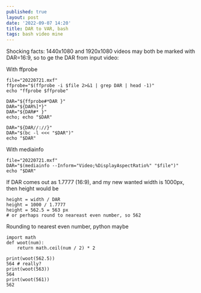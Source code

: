 ```yaml
---
published: true
layout: post
date: '2022-09-07 14:20'
title: DAR to VAR, bash
tags: bash video mine
---
```

Shocking facts: 1440x1080 and 1920x1080 videos may both be marked with DAR=16:9, so to ge the DAR from input video:

With ffprobe

    file="20220721.mxf"
    ffprobe="$(ffprobe -i $file 2>&1 | grep DAR | head -1)"
    echo "ffprobe $ffprobe"

    DAR="${ffprobe#*DAR }"
    DAR="${DAR%]*}"
    DAR="${DAR#* }"
    echo; echo "$DAR"

    DAR="${DAR//://}"
    DAR="$(bc -l <<< "$DAR")"
    echo "$DAR"

With mediainfo

    file="20220721.mxf"
    DAR="$(mediainfo --Inform="Video;%DisplayAspectRatio%" "$file")"
    echo "$DAR" 

If DAR comes out as 1.7777 (16:9), and my new wanted width is 1000px, then height would be

    height = width / DAR
    height = 1000 / 1.7777
    height = 562.5 = 563 px
    # or perhaps round to neareast even number, so 562

Rounding to nearest even number, python maybe

    import math
    def woot(num):
        return math.ceil(num / 2) * 2
    
    print(woot(562.5))
    564 # really?
    print(woot(563))
    564
    print(woot(561))
    562
